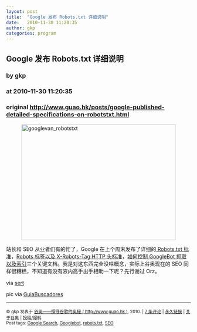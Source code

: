 ```yaml
---
layout: post
title:  "Google 发布 Robots.txt 详细说明"
date:   2010-11-30 11:20:35
author: gkp
categories: program
---
```


## Google 发布 Robots.txt 详细说明
### by gkp
### at 2010-11-30 11:20:35
### original <http://www.guao.hk/posts/google-published-detailed-specifications-on-robotstxt.html>

<p><img style="display:block;float:none;margin-left:auto;margin-right:auto;border:0px" title="googlevan_robotstxt" src="http://www.guao.hk/wp-content/uploads/2010/11/googlevan_robotstxt.jpg" border="0" alt="googlevan_robotstxt" width="420" height="315"></p>
<p>站长和 SEO 从业者们有的忙了，Google 在上个周末发布了详细的<a href="http://code.google.com/intl/de/web/controlcrawlindex/docs/robots_txt.html"> Robots.txt 标准</a>，<a href="http://code.google.com/web/controlcrawlindex/docs/robots_meta_tag.html">Robots 标签以及 X-Robots-Tag HTTP 头标准</a>，<a href="http://code.google.com/web/controlcrawlindex/">如何控制 GoogleBot 抓取以及索引</a>三个关键文档。我是对这东西完全没啥概念，实际上谷奥现在的 SEO 同样很糟糕，不知道有没有液内高手出手相助一下呢？先行谢过 Orz。</p>
<p>via <a href="http://www.seroundtable.com/archives/023324.html">sert</a></p>
<p>pic via <a href="http://www.guia-buscadores.com/robotstxt-20">GuiaBuscadores</a></p>
<hr>
<p><small>© gkp 发表于 <a href="http://www.guao.hk">谷奥——探寻谷歌的奥秘 ( http://www.guao.hk )</a>, 2010.  |
<a href="http://www.guao.hk/posts/google-published-detailed-specifications-on-robotstxt.html#comments">7 条评论</a> |
<a href="http://www.guao.hk/posts/google-published-detailed-specifications-on-robotstxt.html">永久链接</a> |
<a href="http://google.org.cn/about/">关于谷奥</a> |
<a href="http://google.org.cn/submit/">投稿/爆料</a><br>
Post tags: <a href="http://www.guao.hk/tag/google-search" rel="tag">Google Search</a>, <a href="http://www.guao.hk/tag/googlebot" rel="tag">Googlebot</a>, <a href="http://www.guao.hk/tag/robots-txt" rel="tag">robots.txt</a>, <a href="http://www.guao.hk/tag/seo" rel="tag">SEO</a>
</small></p>
<img src="http://img.tongji.linezing.com/1105192/tongji.php" border="0" width="0" height="0">